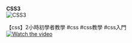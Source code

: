 <b>CSS3</b>  
![CSS3](https://user-images.githubusercontent.com/31535588/178525386-a7e53696-4e44-4b2b-8ea3-155d05a94442.png)  
  
【css】2小時初學者教學 #css #css教學 #css入門  
[![Watch the video](https://img.youtube.com/vi/Ml78vnNTBLw/maxresdefault.jpg)](https://www.youtube.com/watch?v=Ml78vnNTBLw)

